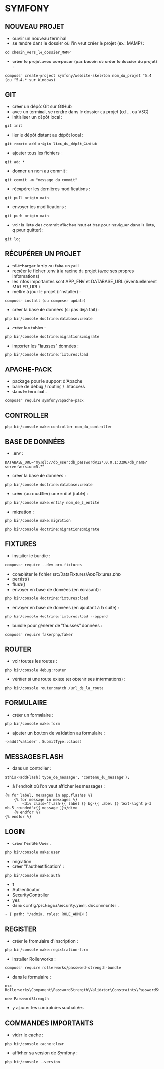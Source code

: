 # SYMFONY

## NOUVEAU PROJET

- ouvrir un nouveau terminal
- se rendre dans le dossier où l'in veut créer le projet (ex.: MAMP) :
```
cd chemin_vers_le_dossier_MAMP
```
- créer le projet avec composer (pas besoin de créer le dossier du projet) :
```
composer create-project symfony/website-skeleton nom_du_projet ^5.4 (ou ^5.4.* sur Windows)
```

## GIT

- créer un dépôt Git sur GitHub
- avec un terminal, se rendre dans le dossier du projet (cd ... ou VSC)
- initialiser un dépôt local :
```
git init
```
- lier le dépôt distant au dépôt local :
```
git remote add origin lien_du_dépôt_GitHub
```
- ajouter tous les fichiers :
```
git add *
```
- donner un nom au commit :
```
git commit -m "message_du_commit"
```
- récupérer les dernières modifications :
```
git pull origin main
```
- envoyer les modifications :
```
git push origin main
```
- voir la liste des commit (flèches haut et bas pour naviguer dans la liste, q pour quitter) :
```
git log
```

## RÉCUPÉRER UN PROJET

- télécharger le zip ou faire un pull
- recréer le fichier .env à la racine du projet (avec ses propres informations)
- les infos importantes sont APP_ENV et DATABASE_URL (éventuellement MAILER_URL)
- mettre à jour le projet (l'installer) :
```
composer install (ou composer update)
```
- créer la base de données (si pas déjà fait) :
```
php bin/console doctrine:database:create
```
- créer les tables :
```
php bin/console doctrine:migrations:migrate
```
- importer les "fausses" données :
```
php bin/console doctrine:fixtures:load
```

## APACHE-PACK

- package pour le support d'Apache
- barre de débug / routing / .htaccess
- dans le terminal :
```
composer require symfony/apache-pack
```

## CONTROLLER

```
php bin/console make:controller nom_du_controller
```

## BASE DE DONNÉES

- .env :
```
DATABASE_URL="mysql://db_user:db_password@127.0.0.1:3306/db_name?serverVersion=5.7"
```
- créer la base de données :
```
php bin/console doctrine:database:create
```
- créer (ou modifier) une entité (table) :
```
php bin/console make:entity nom_de_l_entité
```
- migration :
```
php bin/console make:migration
```
```
php bin/console doctrine:migrations:migrate
```

## FIXTURES

- installer le bundle :
```
composer require --dev orm-fixtures
```
- compléter le fichier src/DataFixtures/AppFixtures.php
- persist()
- flush()
- envoyer en base de données (en écrasant) :
```
php bin/console doctrine:fixtures:load
```
- envoyer en base de données (en ajoutant à la suite) :
```
php bin/console doctrine:fixtures:load --append
```
- bundle pour générer de "fausses" données :
```
composer require fakerphp/faker
```

## ROUTER

- voir toutes les routes :
```
php bin/console debug:router
```
- vérifier si une route existe (et obtenir ses informations) :
```
php bin/console router:match /url_de_la_route
```

## FORMULAIRE

- créer un formulaire :
```
php bin/console make:form
```
- ajouter un bouton de validation au formulaire :
```
->add('valider', SubmitType::class)
```

## MESSAGES FLASH

- dans un controller :
```
$this->addFlash('type_de_message', 'contenu_du_message');
```
- à l'endroit où l'on veut afficher les messages :
```
{% for label, messages in app.flashes %}
    {% for message in messages %}
        <div class="flash-{{ label }} bg-{{ label }} text-light p-3 mb-5 rounded">{{ message }}</div>
    {% endfor %}
{% endfor %}
```

## LOGIN

- créer l'entité User :
```
php bin/console make:user
```
- migration
- créer "l'authentification" :
```
php bin/console make:auth
```
- 1
- Authenticator
- SecurityController
- yes
- dans config/packages/security.yaml, décommenter :
```
- { path: ^/admin, roles: ROLE_ADMIN }
```

## REGISTER

- créer le fromulaire d'inscription :
```
php bin/console make:registration-form
```
- installer Rollerworks :
```
composer require rollerworks/password-strength-bundle
```
- dans le formulaire :
```
use Rollerworks\Component\PasswordStrength\Validator\Constraints\PasswordStrength;
```
```
new PasswordStrength
```
- y ajouter les contraintes souhaitées

## COMMANDES IMPORTANTS

- vider le cache :
```
php bin/console cache:clear
```
- afficher sa version de Symfony :
```
php bin/console --version
```
